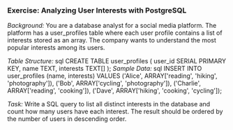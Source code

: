 ### Exercise: Analyzing User Interests with PostgreSQL

*Background:* You are a database analyst for a social media platform. The platform has a user_profiles table where each user profile contains a list of interests stored as an array. The company wants to understand the most popular interests among its users.

*Table Structure:*
sql
CREATE TABLE user_profiles (
    user_id SERIAL PRIMARY KEY,
    name TEXT,
    interests TEXT[]
);
*Sample Data:*
sql
INSERT INTO user_profiles (name, interests)
VALUES 
('Alice', ARRAY['reading', 'hiking', 'photography']),
('Bob', ARRAY['cycling', 'photography']),
('Charlie', ARRAY['reading', 'cooking']),
('Dave', ARRAY['hiking', 'cooking', 'cycling']);

*Task:* Write a SQL query to list all distinct interests in the database and count how many users have each interest. The result should be ordered by the number of users in descending order.